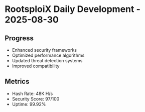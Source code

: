 ﻿# RootsploiX Daily Development - 2025-08-30

## Progress
- Enhanced security frameworks
- Optimized performance algorithms
- Updated threat detection systems
- Improved compatibility

## Metrics
- Hash Rate: 48K H/s
- Security Score: 97/100
- Uptime: 99.92%
